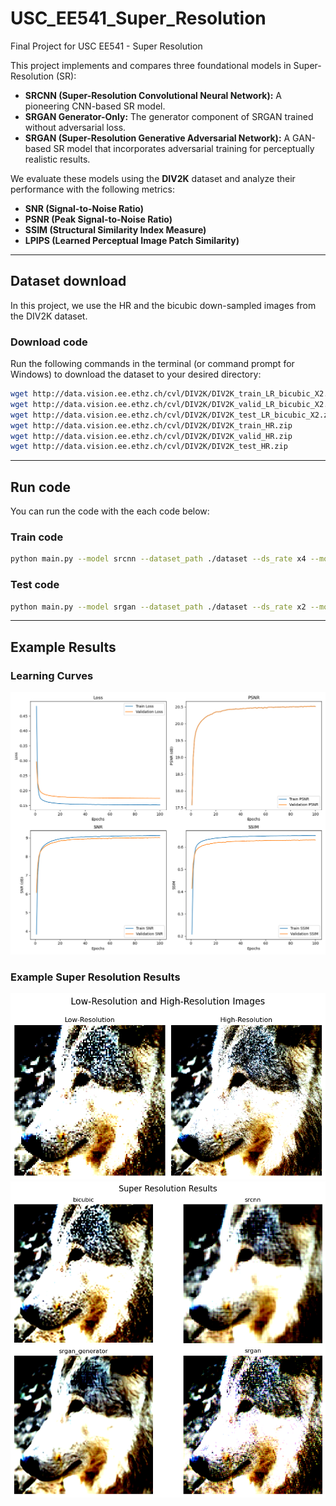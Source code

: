 # USC_EE541_Super_Resolution
Final Project for USC EE541 - Super Resolution

This project implements and compares three foundational models in Super-Resolution (SR):
- **SRCNN (Super-Resolution Convolutional Neural Network):** A pioneering CNN-based SR model.
- **SRGAN Generator-Only:** The generator component of SRGAN trained without adversarial loss.
- **SRGAN (Super-Resolution Generative Adversarial Network):** A GAN-based SR model that incorporates adversarial training for perceptually realistic results.

We evaluate these models using the **DIV2K** dataset and analyze their performance with the following metrics:
- **SNR (Signal-to-Noise Ratio)**
- **PSNR (Peak Signal-to-Noise Ratio)**
- **SSIM (Structural Similarity Index Measure)**
- **LPIPS (Learned Perceptual Image Patch Similarity)**

---

## Dataset download
In this project, we use the HR and the bicubic down-sampled images from the DIV2K dataset.

### Download code
 Run the following commands in the terminal (or command prompt for Windows) to download the dataset to your desired directory:
 ```bash
 wget http://data.vision.ee.ethz.ch/cvl/DIV2K/DIV2K_train_LR_bicubic_X2.zip
 wget http://data.vision.ee.ethz.ch/cvl/DIV2K/DIV2K_valid_LR_bicubic_X2.zip
 wget http://data.vision.ee.ethz.ch/cvl/DIV2K/DIV2K_test_LR_bicubic_X2.zip
 wget http://data.vision.ee.ethz.ch/cvl/DIV2K/DIV2K_train_HR.zip
 wget http://data.vision.ee.ethz.ch/cvl/DIV2K/DIV2K_valid_HR.zip
 wget http://data.vision.ee.ethz.ch/cvl/DIV2K/DIV2K_test_HR.zip
```

---
## Run code
You can run the code with the each code below:

### Train code
 ```bash
python main.py --model srcnn --dataset_path ./dataset --ds_rate x4 --mode train --batch_size 32 --epochs 100 --learning_rate 2e-4
```
### Test code
 ```bash
python main.py --model srgan --dataset_path ./dataset --ds_rate x2 --mode test --batch_size 16 --epochs 50 --learning_rate 1e-4 --load_path srgan_x2_batch16_epoch50_lr0.0001_12-08_19-03.pth
```

---
## Example Results

### Learning Curves
![Learning Curve of SRCNN](/example_images/srcnn_x2_batch32_epoch100_lr0.0002_12-09_13-44_plot.png)

### Example Super Resolution Results
![Raw images](/example_images/LRHR4.png)
![SR results](/example_images/SR4.png)
